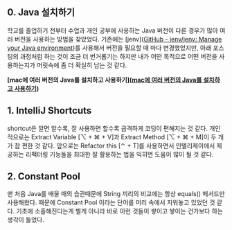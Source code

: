 ## 0. Java 설치하기

학교를 졸업하기 전부터 수업과 개인 공부에 사용하는 Java 버전이 다른 경우가 많아 여러 버전을 사용하는 방법을 찾았었다. 기존에는 [jenv]([GitHub - jenv/jenv: Manage your Java environment](https://github.com/jenv/jenv))를 사용해서 버전을 필요할 때 마다 변경했었지만, 아래 포스팅의 과정처럼 하는 것이 조금 더 번거롭기는 하지만 내가 어떤 목적으로 어떤 버전을 사용하는지가 머릿속에 좀 더 확실히  남는 것 같다.

**[mac에 여러 버전의 Java를 설치하고 사용하기]([mac에 여러 버전의 Java를 설치하고 사용하기](https://praetoriani.tistory.com/40))**

## 1. IntelliJ Shortcuts

shortcut은 알면 알수록, 잘 사용하면 할수록 급격하게 코딩이 편해지는 것 같다.
개인적으로는 Extract Variable [⌥ + ⌘ + V]과 Extract Method [⌥ + ⌘ + M]이 두 개가 참 편한 것 같다.
앞으로는 Refactor this [⌃ + T]를 사용하면서 인텔리제이에서 제공하는 리팩터링 기능들을 최대한 잘 활용하는 법을 익히면 도움이 많이 될 것 같다.

## 2. Constant Pool

맨 처음 Java를 배울 때의 습관때문에 String 끼리의 비교에는 항상 equals() 메서드만 사용해왔다. 때문에 Constant Pool 이라는 단어를 머리 속에서 지워놓고 있었던 것 같다.
기초에 소흘해진다는게 별게 아니라 바로 이런 것들이 쌓이고 쌓이는 건가보다 하는 생각이 들었다.